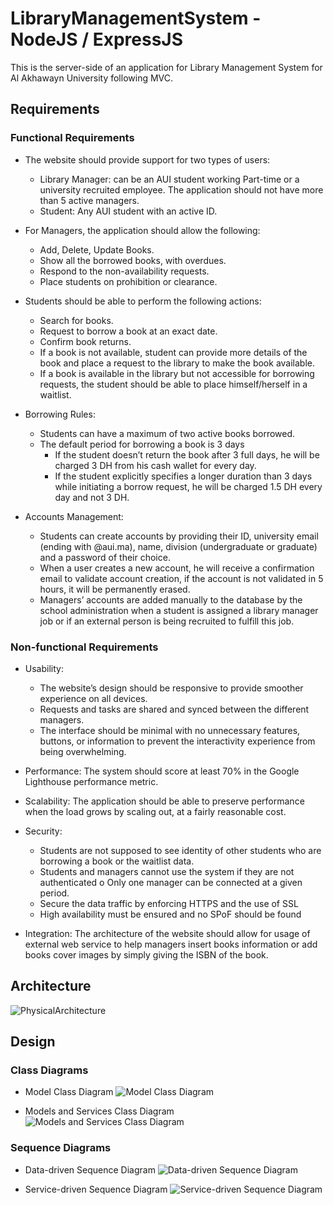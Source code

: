 # LibraryManagementSystem - NodeJS / ExpressJS
This is the server-side of an application for Library Management System for Al Akhawayn University following MVC.


## Requirements

### Functional Requirements
+ The website should provide support for two types of users:
  + Library Manager: can be an AUI student working Part-time or a university
recruited employee. The application should not have more than 5 active
managers.
  + Student: Any AUI student with an active ID.
  
+ For Managers, the application should allow the following: 
  + Add, Delete, Update Books.
  + Show all the borrowed books, with overdues.
  + Respond to the non-availability requests.
  + Place students on prohibition or clearance.
  
+ Students should be able to perform the following actions:
  + Search for books.
  + Request to borrow a book at an exact date.
  + Confirm book returns.
  + If a book is not available, student can provide more details of the book and place a
request to the library to make the book available.
  + If a book is available in the library but not accessible for borrowing requests, the student should be able to place himself/herself in a waitlist.
  
+ Borrowing Rules:
  + Students can have a maximum of two active books borrowed. 
  + The default period for borrowing a book is 3 days
    + If the student doesn’t return the book after 3 full days, he will be charged 3 DH from his cash wallet for every day.
    + If the student explicitly specifies a longer duration than 3 days while initiating a borrow request, he will be charged 1.5 DH every day and not 3 DH.
    
+ Accounts Management:
  + Students can create accounts by providing their ID, university email (ending with
@aui.ma), name, division (undergraduate or graduate) and a password of their
choice.
  + When a user creates a new account, he will receive a confirmation email to
validate account creation, if the account is not validated in 5 hours, it will be
permanently erased.
  + Managers’ accounts are added manually to the database by the school
administration when a student is assigned a library manager job or if an external person is being recruited to fulfill this job.

### Non-functional Requirements
+ Usability:
  + The website’s design should be responsive to provide smoother experience on all
devices.
  + Requests and tasks are shared and synced between the different managers. 
  + The interface should be minimal with no unnecessary features, buttons, or
information to prevent the interactivity experience from being overwhelming.

+ Performance: The system should score at least 70% in the Google Lighthouse performance metric.

+ Scalability: The application should be able to preserve performance when the load grows by scaling out, at a fairly reasonable cost.

+ Security:
  + Students are not supposed to see identity of other students who are borrowing a
book or the waitlist data.
  + Students and managers cannot use the system if they are not authenticated o Only one manager can be connected at a given period.
  + Secure the data traffic by enforcing HTTPS and the use of SSL
  + High availability must be ensured and no SPoF should be found
  
+ Integration: The architecture of the website should allow for usage of external web service to help managers insert books information or add books cover images by simply giving the ISBN of the book.

## Architecture
![PhysicalArchitecture](https://user-images.githubusercontent.com/42331845/103322634-23443600-4a3f-11eb-8871-5df3b3fd89d9.png)

## Design

### Class Diagrams

+ Model Class Diagram
![Model Class Diagram](https://user-images.githubusercontent.com/42331845/103323449-2ccf9d00-4a43-11eb-80b6-3d20922a38b6.png)


+ Models and Services Class Diagram
![Models and Services Class Diagram](https://user-images.githubusercontent.com/42331845/103323450-2e00ca00-4a43-11eb-9bb3-49cf78bfb353.png)

### Sequence Diagrams

+ Data-driven Sequence Diagram
![Data-driven Sequence Diagram](https://user-images.githubusercontent.com/42331845/103323447-2c370680-4a43-11eb-9752-56c2585e4a65.png)


+ Service-driven Sequence Diagram
![Service-driven Sequence Diagram](https://user-images.githubusercontent.com/42331845/103323451-2e996080-4a43-11eb-9e0c-77f1429f0c12.png)
